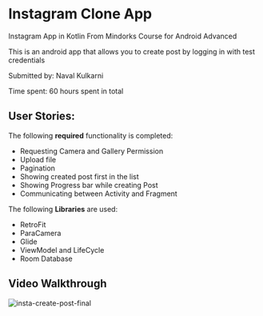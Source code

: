 # Instagram Clone App
Instagram App in Kotlin From Mindorks Course for Android Advanced

This is an android app that allows you to create post by logging in with test credentials

Submitted by: Naval Kulkarni

Time spent: 60 hours spent in total

<h2>User Stories:</h2>

The following <b>required</b> functionality is completed:
<ul>
 <li>Requesting Camera and Gallery Permission</li>
 <li>Upload file</li>
 <li>Pagination</li>
 <li>Showing created post first in the list</li>
 <li>Showing Progress bar while creating Post</li>
 <li>Communicating between Activity and Fragment</li>
 </ul>


The following <b>Libraries</b> are used:
<ul>
 <li>RetroFit</li>
 <li>ParaCamera</li>
 <li>Glide</li>
<li>ViewModel and LifeCycle</li>
 <li>Room Database</li>
 </ul>

<h2>Video Walkthrough</h2>




![insta-create-post-final](https://user-images.githubusercontent.com/24776023/86007004-727bc080-ba34-11ea-8d06-36bd84ad0713.gif)





